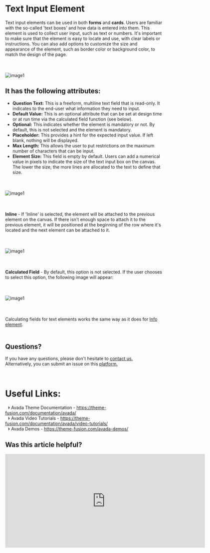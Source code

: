 # Text Input Element

Text input elements can be used in both **forms** and **cards**. Users are familiar with the so-called 'text boxes' and how data is entered into them. This element is used to collect user input, such as text or numbers. It's important to make sure that the element is easy to locate and use, with clear labels or instructions. You can also add options to customize the size and appearance of the element, such as border color or background color, to match the design of the page.
<p style="margin-top:50px;"></p>



![image1](../../../../images/cards/elements/text-input/text-input-final.png)

## It has the following attributes:  

- **Question Text:** This is a freeform, multiline text field that is read-only. It indicates to the end-user what information they need to input.  
- **Default Value:** This is an optional attribute that can be set at design time or at run time via the calculated field function (see below).  
- **Optional:** This indicates whether the element is mandatory or not. By default, this is not selected and the element is mandatory.  
- **Placeholder:** This provides a hint for the expected input value. If left blank, nothing will be displayed.  
- **Max Length:** This allows the user to put restrictions on the maximum number of characters that can be input.  
- **Element Size:** This field is empty by default. Users can add a numerical value in pixels to indicate the size of the text input box on the canvas. The lower the size, the more lines are allocated to the text to define that size.  
<p style="margin-top:50px;"></p>


![image1](../../../../images/cards/elements/text-input/text-input-max.png)
<p style="margin-top:50px;"></p>


**Inline** - If 'Inline' is selected, the element will be attached to the previous element on the canvas. If there isn't enough space to attach it to the previous element, it will be positioned at the beginning of the row where it's located and the next element can be attached to it.
<p style="margin-top:50px;"></p>


![image1](../../../../images/cards/elements/text-input/text-input-inline.png)
<p style="margin-top:50px;"></p>

**Calculated Field** - By default, this option is not selected. If the user chooses to select this option, the following image will appear: <p style="margin-top:50px;"></p>


![image1](../../../../images/cards/elements/text-input/text-input-calculated.png)
<p style="margin-top:50px;"></p>


Calculating fields for text elements works the same way as it does for [Info element](../../tutorials/cards/elements/info/index.md).
<p style="margin-top:50px;"></p>


## Questions? 

If you have any questions, please don't hesitate to <a href="https://www.acenji.com/contact" target="_blank" rel="noopener">contact us.</a>   
Alternatively, you can submit an issue on this <a href="https://github.com/acenji/acenji-help/issues" target="_blank" rel="noopener">platform.</a>


<p style="margin-top:70px;"></p>

# Useful Links:

<span class="triangle"></span> Avada Theme Documentation - https://theme-fusion.com/documentation/avada/     
<span class="triangle"></span> Avada Video Tutorials - https://theme-fusion.com/documentation/avada/video-tutorials/    
<span class="triangle"></span> Avada Demos - https://theme-fusion.com/avada-demos/  


<style>
.triangle {
display: inline-block;
width: 0;
height: 0;
border-style: solid;
border-width: 5px 0 5px 5px;
border-color: transparent transparent transparent #595959;
margin-left: 10px;
}
</style>
<p style="margin-top:30px;"></p>


## Was this article helpful?

<iframe src="https://docs.google.com/forms/d/e/1FAIpQLScNFeg9O6RL_MxiXu8ywllSDkFYeB8vOQkmqoyF1ipdg0o47w/viewform?embedded=true" width="640" height="300" frameborder="0" marginheight="0" marginwidth="0">Wird geladen…</iframe>



